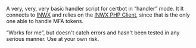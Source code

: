 
A very, very, very basic handler script for certbot in “handler” mode.  It
It connects to [INWX](https://www.inwx.de/) and relies on the [INWX PHP
Client](https://github.com/inwx/php-client), since that is the only one
able to handle MFA tokens.

“Works for me”, but doesn't catch errors and hasn't been tested in any
serious manner. Use at your own risk.

